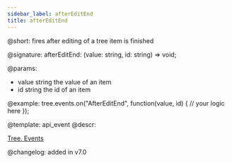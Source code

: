 ```yaml
---
sidebar_label: afterEditEnd
title: afterEditEnd
---          
```


@short: fires after editing of a tree item is finished

@signature: afterEditEnd: (value: string, id: string) => void;

@params: 
- value     string  the value of an item
- id        string  the id of an item

@example:
tree.events.on("AfterEditEnd", function(value, id) {
    // your logic here
});


@template: api_event
@descr:

[Tree. Events](https://snippet.dhtmlx.com/vux1ye9g)

@changelog: added in v7.0

